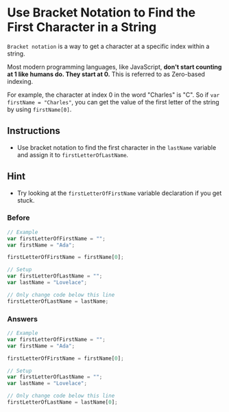 # Use Bracket Notation to Find the First Character in a String

`Bracket notation` is a way to get a character at a specific index
within a string.

Most modern programming languages, like JavaScript, **don't start counting
at 1 like humans do. They start at 0.** This is referred to as Zero-based
indexing.

For example, the character at index 0 in the word "Charles" is "C". So if `var
firstName = "Charles"`, you can get the value of the first letter
of the string by using `firstName[0]`.

## Instructions
 - Use bracket notation to find the first character in the `lastName`
 variable and assign it to `firstLetterOfLastName`.

## Hint
 - Try looking at the `firstLetterOfFirstName` variable declaration if you
 get stuck.

### Before

```javascript
// Example
var firstLetterOfFirstName = "";
var firstName = "Ada";

firstLetterOfFirstName = firstName[0];

// Setup
var firstLetterOfLastName = "";
var lastName = "Lovelace";

// Only change code below this line
firstLetterOfLastName = lastName;
```

### Answers

```javascript
// Example
var firstLetterOfFirstName = "";
var firstName = "Ada";

firstLetterOfFirstName = firstName[0];

// Setup
var firstLetterOfLastName = "";
var lastName = "Lovelace";

// Only change code below this line
firstLetterOfLastName = lastName[0];
```